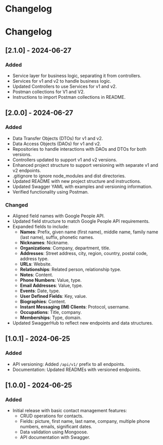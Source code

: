 # Changelog

# Changelog

## [2.1.0] - 2024-06-27
### Added
- Service layer for business logic, separating it from controllers.
- Services for v1 and v2 to handle business logic.
- Updated Controllers to use Services for v1 and v2.
- Postman collections for V1 and V2.
- Instructions to import Postman collections in README.

## [2.0.0] - 2024-06-27
### Added
- Data Transfer Objects (DTOs) for v1 and v2.
- Data Access Objects (DAOs) for v1 and v2.
- Repositories to handle interactions with DAOs and DTOs for both versions.
- Controllers updated to support v1 and v2 versions.
- Enhanced project structure to support versioning with separate v1 and v2 endpoints.
- .gitignore to ignore node_modules and dist directories.
- Updated README with new project structure and instructions.
- Updated Swagger YAML with examples and versioning information.
- Verified functionality using Postman.

### Changed
- Aligned field names with Google People API.
- Updated field structure to match Google People API requirements.
- Expanded fields to include:
  - **Names**: Prefix, given name (first name), middle name, family name (last name), suffix, phonetic names.
  - **Nicknames**: Nickname.
  - **Organizations**: Company, department, title.
  - **Addresses**: Street address, city, region, country, postal code, address type.
  - **URLs**: Website.
  - **Relationships**: Related person, relationship type.
  - **Notes**: Content.
  - **Phone Numbers**: Value, type.
  - **Email Addresses**: Value, type.
  - **Events**: Date, type.
  - **User Defined Fields**: Key, value.
  - **Biographies**: Content.
  - **Instant Messaging (IM) Clients**: Protocol, username.
  - **Occupations**: Title, company.
  - **Memberships**: Type, domain.
- Updated SwaggerHub to reflect new endpoints and data structures.

## [1.0.1] - 2024-06-25
### Added
- API versioning: Added `/api/v1/` prefix to all endpoints.
- Documentation: Updated READMEs with versioned endpoints.

## [1.0.0] - 2024-06-25
### Added
- Initial release with basic contact management features:
  - CRUD operations for contacts.
  - Fields: picture, first name, last name, company, multiple phone numbers, emails, significant dates.
  - Data validation using Mongoose.
  - API documentation with Swagger.
